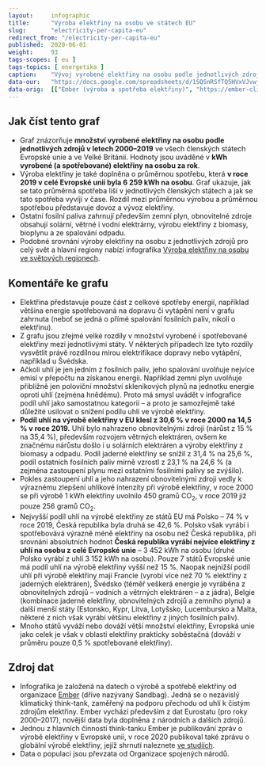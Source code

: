```yaml
---
layout:     infographic
title:      "Výroba elektřiny na osobu ve státech EU"
slug:       "electricity-per-capita-eu"
redirect_from: "/electricity-per-capita-eu"
published:  2020-06-01
weight:     93
tags-scopes: [ eu ]
tags-topics: [ energetika ]
caption:    "Vývoj vyrobené elektřiny na osobu podle jednotlivých zdrojů v letech 2000–2019 a srovnání se spotřebou pro členské státy Evropské unie a Velkou Británii. Hodnoty jsou uváděné v kWh na osobu za rok."
data-our:   "https://docs.google.com/spreadsheets/d/1SQSnRSfTQ5HVxVJvwj4igfl22hyblYVjDo_INceKy4I"
data-orig:  [["Ember (výroba a spotřeba elektřiny)", "https://ember-climate.org/project/data-global-electricity-review/"], ["OSN (populace)", "https://population.un.org/wpp/Download/Files/1_Indicators%20(Standard)/EXCEL_FILES/1_Population/WPP2019_POP_F01_1_TOTAL_POPULATION_BOTH_SEXES.xlsx"]]
---
```


## Jak číst tento graf

* Graf znázorňuje **množství vyrobené elektřiny na osobu podle jednotlivých zdrojů v letech 2000–2019** ve všech členských státech Evropské unie a ve Velké Británii. Hodnoty jsou uváděné v **<glossary id="w">kWh</glossary> vyrobené (a spotřebované) elektřiny na osobu za rok**.
* Výroba elektřiny je také doplněna o průměrnou spotřebu, která **v roce 2019 v celé Evropské unii byla 6 259 kWh na osobu**. Graf ukazuje, jak se tato průměrná spotřeba liší v jednotlivých členských státech a jak se tato spotřeba vyvíjí v čase. Rozdíl mezi průměrnou výrobou a průměrnou spotřebou představuje dovoz a vývoz elektřiny.
* Ostatní fosilní paliva zahrnují především zemní plyn, obnovitelné zdroje obsahují solární, větrné i vodní elektrárny, výrobu elektřiny z biomasy, bioplynu a ze spalování odpadu.
* Podobné srovnání výroby elektřiny na osobu z jednotlivých zdrojů pro celý svět a hlavní regiony nabízí infografika [Výroba elektřiny na osobu ve světových regionech](/infografiky/elektrina-na-osobu-svet).

## Komentáře ke grafu

* Elektřina představuje pouze část z celkové spotřeby energií, například většina energie spotřebovaná na dopravu či vytápění není v grafu zahrnuta (neboť se jedná o přímé spalování fosilních paliv, nikoli o elektřinu).
* Z grafu jsou zřejmé velké rozdíly v množství vyrobené i spotřebované elektřiny mezi jednotlivými státy. V některých případech lze tyto rozdíly vysvětlit právě rozdílnou mírou elektrifikace dopravy nebo vytápění, například u Švédska.
* Ačkoli uhlí je jen jedním z fosilních paliv, jeho spalování uvolňuje nejvíce emisí v přepočtu na získanou energii. Například zemní plyn uvolňuje přibližně jen poloviční množství skleníkových plynů na jednotku energie oproti uhlí (zejména hnědému). Proto má smysl uvádět v infografice podíl uhlí jako samostatnou kategorii – a proto je samozřejmě také důležité usilovat o snížení podílu uhlí ve výrobě elektřiny.
* **Podíl uhlí na výrobě elektřiny v EU klesl z 30,6 % v roce 2000 na 14,5 % v roce 2019.** Uhlí bylo nahrazeno obnovitelnými zdroji (nárůst z 15 % na 35,4 %), především rozvojem větrných elektráren, ovšem ke značnému nárůstu došlo i u solárních elektráren a výroby elektřiny z biomasy a odpadu. Podíl jaderné elektřiny se snížil z 31,4 % na 25,6 %, podíl ostatních fosilních paliv mírně vzrostl z 23,1 % na 24,6 % (a zejména zastoupení plynu mezi ostatními fosilními palivy se zvýšilo).
* Pokles zastoupení uhlí a jeho nahrazení obnovitelnými zdroji vedly k výraznému zlepšení uhlíkové intenzity při výrobě elektřiny, v roce 2000 se při výrobě 1 kWh elektřiny uvolnilo 450 gramů CO<sub>2</sub>, v roce 2019 již pouze 256 gramů CO<sub>2</sub>.
* Nejvyšší podíl uhlí na výrobě elektřiny ze států EU má Polsko – 74 % v roce 2019, Česká republika byla druhá se 42,6 %. Polsko však vyrábí i spotřebovává výrazně méně elektřiny na osobu než Česká republika, při srovnání absolutních hodnot **Česká republika vyrábí nejvíce elektřiny z uhlí na osobu z celé Evropské unie** – 3 452 kWh na osobu (druhé Polsko vyrábí z uhlí 3 152 kWh na osobu). Pouze 7 států Evropské unie má podíl uhlí na výrobě elektřiny vyšší než 15 %. Naopak nejnižší podíl uhlí při výrobě elektřiny mají Francie (vyrobí více než 70 % elektřiny z jaderných elektráren), Švédsko (téměř veškerá energie je vyráběna z obnovitelných zdrojů – vodních a větrných elektráren – a z jádra), Belgie (kombinace jaderné elektřiny, obnovitelných zdrojů a zemního plynu) a další menší státy (Estonsko, Kypr, Litva, Lotyšsko, Lucembursko a Malta, některé z nich však vyrábí většinu elektřiny z jiných fosilních paliv).
* Mnoho států vyváží nebo dováží větší množství elektřiny, Evropská unie jako celek je však v oblasti elektřiny prakticky soběstačná (dováží v průměru pouze 0,5 % spotřebované elektřiny).

## Zdroj dat

* Infografika je založená na datech o výrobě a spotřebě elektřiny od organizace [Ember](https://ember-climate.org/) (dříve nazývaný Sandbag). Jedná se o nezávislý klimatický think-tank, zaměřený na podporu přechodu od uhlí k čistým zdrojům elektřiny. Ember vychází především z dat Eurostatu (pro roky 2000–2017), novější data byla doplněna z národních a dalších zdrojů.
* Jednou z hlavních činností think-tanku Ember je publikování zpráv o výrobě elektřiny v Evropské unii, v roce 2020 publikoval také zprávu o globální výrobě elektřiny, jejíž shrnutí naleznete [ve studiích](/studie/2020-globalni-zprava-o-elektrine).
* Data o populaci jsou převzata od Organizace spojených národů.
